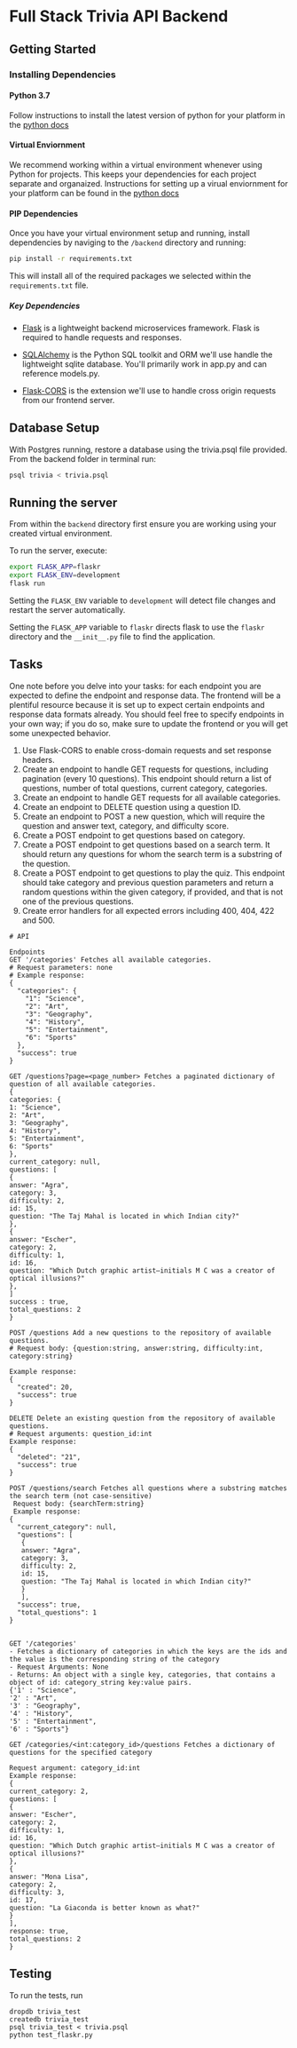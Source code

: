 # Full Stack Trivia API Backend

## Getting Started

### Installing Dependencies

#### Python 3.7

Follow instructions to install the latest version of python for your platform in the [python docs](https://docs.python.org/3/using/unix.html#getting-and-installing-the-latest-version-of-python)

#### Virtual Enviornment

We recommend working within a virtual environment whenever using Python for projects. This keeps your dependencies for each project separate and organaized. Instructions for setting up a virual enviornment for your platform can be found in the [python docs](https://packaging.python.org/guides/installing-using-pip-and-virtual-environments/)

#### PIP Dependencies

Once you have your virtual environment setup and running, install dependencies by naviging to the `/backend` directory and running:

```bash
pip install -r requirements.txt
```

This will install all of the required packages we selected within the `requirements.txt` file.

##### Key Dependencies

- [Flask](http://flask.pocoo.org/)  is a lightweight backend microservices framework. Flask is required to handle requests and responses.

- [SQLAlchemy](https://www.sqlalchemy.org/) is the Python SQL toolkit and ORM we'll use handle the lightweight sqlite database. You'll primarily work in app.py and can reference models.py. 

- [Flask-CORS](https://flask-cors.readthedocs.io/en/latest/#) is the extension we'll use to handle cross origin requests from our frontend server. 

## Database Setup
With Postgres running, restore a database using the trivia.psql file provided. From the backend folder in terminal run:
```bash
psql trivia < trivia.psql
```

## Running the server

From within the `backend` directory first ensure you are working using your created virtual environment.

To run the server, execute:

```bash
export FLASK_APP=flaskr
export FLASK_ENV=development
flask run
```

Setting the `FLASK_ENV` variable to `development` will detect file changes and restart the server automatically.

Setting the `FLASK_APP` variable to `flaskr` directs flask to use the `flaskr` directory and the `__init__.py` file to find the application. 

## Tasks

One note before you delve into your tasks: for each endpoint you are expected to define the endpoint and response data. The frontend will be a plentiful resource because it is set up to expect certain endpoints and response data formats already. You should feel free to specify endpoints in your own way; if you do so, make sure to update the frontend or you will get some unexpected behavior. 

1. Use Flask-CORS to enable cross-domain requests and set response headers. 
2. Create an endpoint to handle GET requests for questions, including pagination (every 10 questions). This endpoint should return a list of questions, number of total questions, current category, categories. 
3. Create an endpoint to handle GET requests for all available categories. 
4. Create an endpoint to DELETE question using a question ID. 
5. Create an endpoint to POST a new question, which will require the question and answer text, category, and difficulty score. 
6. Create a POST endpoint to get questions based on category. 
7. Create a POST endpoint to get questions based on a search term. It should return any questions for whom the search term is a substring of the question. 
8. Create a POST endpoint to get questions to play the quiz. This endpoint should take category and previous question parameters and return a random questions within the given category, if provided, and that is not one of the previous questions. 
9. Create error handlers for all expected errors including 400, 404, 422 and 500. 

```
# API

Endpoints
GET '/categories' Fetches all available categories.
# Request parameters: none
# Example response:
{
  "categories": {
    "1": "Science", 
    "2": "Art", 
    "3": "Geography", 
    "4": "History", 
    "5": "Entertainment", 
    "6": "Sports"
  }, 
  "success": true
}

GET /questions?page=<page_number> Fetches a paginated dictionary of question of all available categories.
{
categories: {
1: "Science",
2: "Art",
3: "Geography",
4: "History",
5: "Entertainment",
6: "Sports"
},
current_category: null,
questions: [
{
answer: "Agra",
category: 3,
difficulty: 2,
id: 15,
question: "The Taj Mahal is located in which Indian city?"
},
{
answer: "Escher",
category: 2,
difficulty: 1,
id: 16,
question: "Which Dutch graphic artist–initials M C was a creator of optical illusions?"
},
]
success : true,
total_questions: 2
}

POST /questions Add a new questions to the repository of available questions.
# Request body: {question:string, answer:string, difficulty:int, category:string}

Example response:
{
  "created": 20, 
  "success": true
}

DELETE Delete an existing question from the repository of available questions.
# Request arguments: question_id:int
Example response:
{
  "deleted": "21", 
  "success": true
}

POST /questions/search Fetches all questions where a substring matches the search term (not case-sensitive)
 Request body: {searchTerm:string}
 Example response:
{
  "current_category": null, 
  "questions": [
   {
   answer: "Agra",
   category: 3,
   difficulty: 2,
   id: 15,
   question: "The Taj Mahal is located in which Indian city?"
   }
   ], 
  "success": true, 
  "total_questions": 1
}


GET '/categories'
- Fetches a dictionary of categories in which the keys are the ids and the value is the corresponding string of the category
- Request Arguments: None
- Returns: An object with a single key, categories, that contains a object of id: category_string key:value pairs. 
{'1' : "Science",
'2' : "Art",
'3' : "Geography",
'4' : "History",
'5' : "Entertainment",
'6' : "Sports"}

GET /categories/<int:category_id>/questions Fetches a dictionary of questions for the specified category

Request argument: category_id:int
Example response:
{
current_category: 2,
questions: [
{
answer: "Escher",
category: 2,
difficulty: 1,
id: 16,
question: "Which Dutch graphic artist–initials M C was a creator of optical illusions?"
},
{
answer: "Mona Lisa",
category: 2,
difficulty: 3,
id: 17,
question: "La Giaconda is better known as what?"
}
],
response: true,
total_questions: 2
}

```


## Testing
To run the tests, run
```
dropdb trivia_test
createdb trivia_test
psql trivia_test < trivia.psql
python test_flaskr.py
```